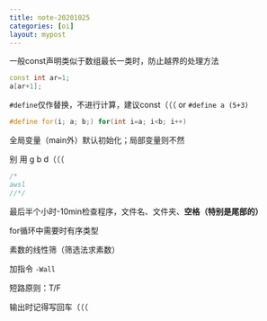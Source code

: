 ```yaml
---
title: note-20201025
categories: [oi]
layout: mypost
---
```


一般const声明类似于数组最长一类时，防止越界的处理方法
```cpp
const int ar=1;
a[ar+1];
```

```#define```仅作替换，不进行计算，建议const（（（
or ```#define a (5+3)```

```cpp
#define for(i; a; b;) for(int i=a; i<b; i++)
```

全局变量（main外）默认初始化；局部变量则不然

别 用 g b d（（（

```cpp
/*
awsl
//*/
```

最后半个小时-10min检查程序，文件名、文件夹、**空格（特别是尾部的）**

for循环中需要时有序类型

素数的线性筛（筛选法求素数）

加指令 ```-Wall```

短路原则：T/F

输出时记得写回车（（（